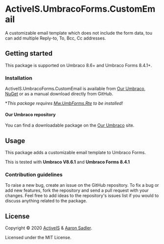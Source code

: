 # ActiveIS.UmbracoForms.CustomEmail

A customizable email template which does not include the form data, tou can add multiple Reply-to, To, Bcc, Cc addresses.

## Getting started

This package is supported on Umbraco 8.6+ and Umbraco Forms 8.4.1+.

### Installation

ActiveIS.UmbracoForms.CustomEmail is available from [Our Umbraco](#), [NuGet](#) or as a manual download directly from GitHub.

**This package requires [Mw.UmbForms.Rte](https://github.com/Matthew-Wise/umbraco-forms-rte) to be installed!*

#### Our Umbraco repository
You can find a downloadable package on the [Our Umbraco](#) site.

## Usage

This package adds a customizable email template to Umbraco Forms.

This is tested with **Umbraco V8.6.1** and **Umbraco Forms 8.4.1**

### Contribution guidelines

To raise a new bug, create an issue on the GitHub repository. To fix a bug or add new features, fork the repository and send a pull request with your changes. Feel free to add ideas to the repository's issues list if you would to discuss anything related to the package.

## License

Copyright &copy; 2020 [ActiveIS](https://activeis.net) & [Aaron Sadler](https://aaronsadler.uk).

Licensed under the MIT License.
